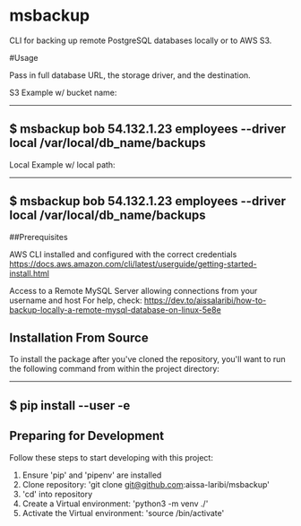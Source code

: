 msbackup
========

CLI for backing up remote PostgreSQL databases locally or to AWS S3.

#Usage

Pass in full database URL, the storage driver, and the destination.

S3 Example w/ bucket name:

---
$ msbackup bob 54.132.1.23 employees --driver local /var/local/db_name/backups
---

Local Example w/ local path:

---
$ msbackup bob 54.132.1.23 employees --driver local /var/local/db_name/backups  
---

##Prerequisites

AWS CLI installed and configured with the correct credentials
https://docs.aws.amazon.com/cli/latest/userguide/getting-started-install.html

Access to a Remote MySQL Server allowing connections from your username and host
For help, check: https://dev.to/aissalaribi/how-to-backup-locally-a-remote-mysql-database-on-linux-5e8e

## Installation From Source

To install the package after you've cloned the repository, you'll 
want to run the following command from within the project directory:

---
$ pip install --user -e
---

## Preparing for Development

Follow these steps to start developing with this project:

1. Ensure 'pip' and 'pipenv' are installed
2. Clone repository: 'git clone git@github.com:aissa-laribi/msbackup'
3. 'cd' into repository
4. Create a Virtual environment: 'python3 -m venv ./<env-name>'
5. Activate the Virtual environment:  'source <env-name>/bin/activate'
